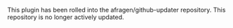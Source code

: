 This plugin has been rolled into the afragen/github-updater repository. This repository is no longer actively updated.